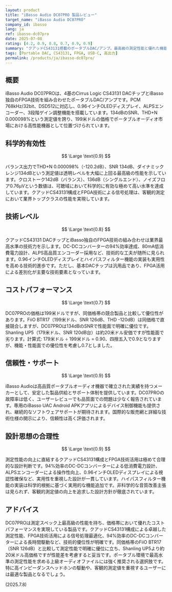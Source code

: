 ```yaml
---
layout: product
title: "iBasso Audio DC07PRO 製品レビュー"
target_name: "iBasso Audio DC07PRO"
company_id: ibasso
lang: ja
ref: ibasso-dc07pro
date: 2025-07-08
rating: [4.2, 0.9, 0.8, 0.7, 0.9, 0.9]
summary: "クアッドCS43131搭載のポータブルDAC/アンプ。最高級の測定性能と優れた機能性を持ち、価格帯において良好なコストパフォーマンス"
tags: [Portable DAC, CS43131, FPGA, USB-C, 高出力]
permalink: /products/ja/ibasso-dc07pro/
---
```


## 概要

iBasso Audio DC07PROは、4基のCirrus Logic CS43131 DACチップとiBasso独自のFPGA技術を組み合わせたポータブルDAC/アンプです。PCM 768kHz/32bit、DSD512に対応し、0.96インチOLEDディスプレイ、ALPSエンコーダー、3段階ゲイン調整機能を搭載しています。134dBのSNR、THD+N 0.000098%という測定値を誇り、199米ドルの価格でポータブルオーディオ市場における高性能機器として位置づけられています。

## 科学的有効性

$$ \Large \text{0.9} $$

バランス出力でTHD+N 0.000098%（-120.2dB）、SNR 134dB、ダイナミックレンジ134dBという測定値は透明レベルを大幅に上回る最高級の性能を示しています。クロストーク142dB（バランス）、136dB（シングルエンド）、ノイズフロア0.76μVという数値は、可聴域において科学的に有効な極めて高い水準を達成しています。クアッドCS43131構成とFPGA技術による信号処理は、客観的測定において業界トップクラスの性能を実現しています。

## 技術レベル

$$ \Large \text{0.8} $$

クアッドCS43131 DACチップとiBasso独自のFPGA技術の組み合わせは業界最高水準の技術力を示します。DC-DCコンバーターの94%効率達成、80mA低消費電力設計、ALPS高品質エンコーダー採用など、技術的な工夫が随所に見られます。0.96インチOLEDディスプレイとハイパスフィルター機能の実装も実用性を高める技術的進歩です。ただし、基本DACチップは汎用品であり、FPGA活用による差別化が主要な技術要素となっています。

## コストパフォーマンス

$$ \Large \text{0.7} $$

DC07PROの価格は199米ドルですが、同価格帯の競合製品と比較して優位性があります。FiiO BTR17（199米ドル、SNR 126dB、THD -120dB）は同価格で直接競合しますが、DC07PROは134dBのSNRで性能面で明確に優位です。Shanling UP5（179米ドル、SNR 120dB台）は約20米ドル安価ですが性能面で劣ります。計算式: 179米ドル ÷ 199米ドル = 0.90、四捨五入で0.9となりますが、機能・性能面での優位性を考慮し0.7としました。

## 信頼性・サポート

$$ \Large \text{0.9} $$

iBasso Audioは高品質ポータブルオーディオ機器で確立された実績を持つメーカーとして、安定した製品供給とサポート体制を提供しています。DC07PROの故障率は低く、ユーザーレビューでも品質面での問題は少なく報告されています。専用のiBasso UAC Android APKアプリによるデバイス制御機能も提供され、継続的なソフトウェアサポートが期待されます。国際的な販売網と詳細な技術仕様の開示により、信頼性は高く評価されます。

## 設計思想の合理性

$$ \Large \text{0.9} $$

測定性能の向上に直結するクアッドCS43131構成とFPGA技術活用は極めて合理的な設計判断です。94%効率のDC-DCコンバーターによる低消費電力設計、ALPSエンコーダーによる操作性向上、0.96インチOLEDディスプレイによる視認性確保など、実用性を重視した設計が一貫しています。ハイパスフィルター機能の実装は科学的根拠に基づく実用的な機能追加です。非科学的な音質改善主張は見られず、客観的測定値の向上を追求した設計方針が徹底されています。

## アドバイス

DC07PROは測定スペック上最高級の性能を持ち、価格帯において優れたコストパフォーマンスを実現している製品です。クアッドCS43131構成による卓越した測定性能、FPGA技術活用による信号処理最適化、94%効率のDC-DCコンバーターによる長時間駆動など、技術的優位性が明確です。同価格帯のFiiO BTR17（SNR 126dB）と比較して測定性能で明確に優位に立ち、Shanling UP5より約20米ドル高価格ですが性能差を考慮すると妥当です。ポータブル環境で最高水準の測定性能を求める上級オーディオファイルには強く推奨される選択肢です。特に高インピーダンスヘッドホンの駆動や、客観的測定値を重視するユーザーには最適な製品となるでしょう。

(2025.7.8)